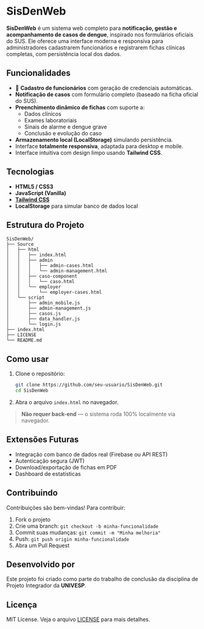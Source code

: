 # SisDenWeb

**SisDenWeb** é um sistema web completo para **notificação, gestão e acompanhamento de casos de dengue**, inspirado nos formulários oficiais do SUS. Ele oferece uma interface moderna e responsiva para administradores cadastrarem funcionários e registrarem fichas clínicas completas, com persistência local dos dados.

## Funcionalidades

- 👥 **Cadastro de funcionários** com geração de credenciais automáticas.
- **Notificação de casos** com formulário completo (baseado na ficha oficial do SUS).
- **Preenchimento dinâmico de fichas** com suporte a:
  - Dados clínicos
  - Exames laboratoriais
  - Sinais de alarme e dengue grave
  - Conclusão e evolução do caso
- **Armazenamento local (LocalStorage)** simulando persistência.
- Interface **totalmente responsiva**, adaptada para desktop e mobile.
- Interface intuitiva com design limpo usando **Tailwind CSS**.

## Tecnologias

- **HTML5 / CSS3**
- **JavaScript (Vanilla)**
- **[Tailwind CSS](https://tailwindcss.com/)**
- **LocalStorage** para simular banco de dados local

## Estrutura do Projeto

```
SisDenWeb/
├── Source
│   ├── html
│   │   ├── index.html
│   │   ├── admin
│   │   │   ├── admin-cases.html      
│   │   │   └── admin-management.html
│   │   ├── caso-component
│   │   │   └── caso.html
│   │   └── employer
│   │       └── employer-cases.html
│   └── script
│       ├── admin_mobile.js
│       ├── admin-management.js
│       ├── casos.js
│       ├── data_handler.js
│       └── login.js
├── index.html
├── LICENSE
└── README.md
```

## Como usar

1. Clone o repositório:
   ```bash
   git clone https://github.com/seu-usuario/SisDenWeb.git
   cd SisDenWeb
   ```

2. Abra o arquivo `index.html` no navegador.

> **Não requer back-end** — o sistema roda 100% localmente via navegador.

## Extensões Futuras

- Integração com banco de dados real (Firebase ou API REST)
- Autenticação segura (JWT)
- Download/exportação de fichas em PDF
- Dashboard de estatísticas

## Contribuindo

Contribuições são bem-vindas! Para contribuir:

1. Fork o projeto
2. Crie uma branch: `git checkout -b minha-funcionalidade`
3. Commit suas mudanças: `git commit -m "Minha melhoria"`
4. Push: `git push origin minha-funcionalidade`
5. Abra um Pull Request

## Desenvolvido por

Este projeto foi criado como parte do trabalho de conclusão da disciplina de Projeto Integrador da **UNIVESP**.

## Licença

MIT License. Veja o arquivo [LICENSE](LICENSE) para mais detalhes.